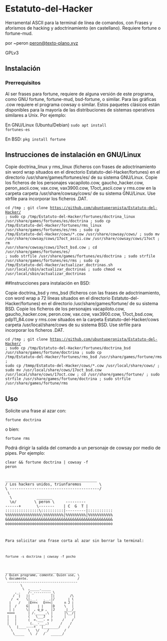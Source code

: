 # Estatuto-del-Hacker

Herramental ASCII para la terminal de línea de comandos, con Frases y aforismos de hacking y adoctrinamiento (en castellano). Requiere fortune o fortune-mud.

por ~peron <peron@texto-plano.xyz>

GPLv3

## Instalación

### Prerrequisitos
Al ser frases para fortune, requiere de alguna versión de este programa, como GNU fortune, fortune-mud, bsd-fortune, o similar. Para las gráficas .cow requiere el programa cowsay o similar. Estos paquetes clásicos están disponibles para la mayoría de las distribuciones de sistemas operativos similares a Unix. Por ejemplo:

En GNU/Linux (Ubuntu/Debian)
<code bash>sudo apt install fortunes-es</code>

En BSD:
<code bash>pkg install fortune</code>

## Instrucciones de instalación en GNU/Linux

Copie doctrina_linux y rms_linux (ficheros con frases de adoctrinamiento sin word wrap situados en el directorio Estatuto-del-Hacker/fortunes) en el directorio <file>/usr/share/games/fortunes/es/</file> de su sistema GNU/Linux. 
Copie los ficheros de los personajes <file>vacapiloto.cow</file>, <file>gaucho_hacker.cow</file>, <file>peron_ascii.cow</file>, <file>vax.cow</file>, <file>vax3900.cow</file>, <file>17oct_ascii.cow</file> y <file>rms.cow</file> en la carpeta carpeta <file>/usr/share/cowsay/cows/</file> de su sistema GNU/Linux. 
Use strfile para incorporar los ficheros .DAT. 

<code bash>cd /tmp ;
git clone https://github.com/ubuntuperonista/Estatuto-del-Hacker/ ;
sudo cp /tmp/Estatuto-del-Hacker/fortunes/doctrina_linux /usr/share/games/fortunes/es/doctrina ;
sudo cp /tmp/Estatuto-del-Hacker/fortunes/rms_linux /usr/share/games/fortunes/es/rms ;
sudo cp /tmp/Estatuto-del-Hacker/cows/*.cow /usr/share/cowsay/cows/ ;
sudo mv /usr/share/cowsay/cows/17oct_ascii.cow /usr/share/cowsay/cows/17oct ;
rm /usr/share/cowsay/cows/17oct_bsd.cow ;
cd /usr/share/games/fortunes/es/ ;
sudo strfile /usr/share/games/fortunes/es/doctrina ;
sudo strfile /usr/share/games/fortunes/es/rms ;
sudo cp /tmp/Estatuto-del-Hacker/actualizar_doctrinas.sh /usr/local/sbin/actualizar_doctrinas ;
sudo chmod +x /usr/local/sbin/actualizar_doctrinas
</code>

##Instrucciones para instalación en BSD:

Copie <file>doctrina_bsd</file> y <file>rms_bsd</file> (ficheros con las frases de adoctrinamiento, con word wrap a 72 líneas situados en el directorio <file>Estatuto-del-Hacker/fortunes</file>) en el directorio <file>/usr/share/games/fortune/</file> de su sistema BSD.
Copie los ficheros de los personajes <file>vacapiloto.cow</file>, <file>gaucho_hacker.cow</file>, <file>peron.cow</file>, <file>vax.cow</file>, <file>vax3900.cow</file>, <file>17oct_bsd.cow</file>, <file>pdp11_84.cow</file> y <file>rms.cow</file> situados en la carpeta <file>Estatuto-del-Hacker/cows</file> carpeta <file>/usr/local/share/cows</file> de su sistema BSD.
Use strfile para incorporar los ficheros .DAT.

<code bash>cd /tmp ;
git clone https://github.com/ubuntuperonista/Estatuto-del-Hacker/ ;
sudo cp /tmp/Estatuto-del-Hacker/fortunes/doctrina_bsd /usr/share/games/fortune/doctrina ;
sudo cp /tmp/Estatuto-del-Hacker/fortunes/rms_bsd /usr/share/games/fortune/rms ;
sudo cp /tmmp/Estatuto-del-Hacker/cows/*.cow /usr/local/share/cows/ ;
sudo mv /usr/local/share/cows/17oct_bsd.cow /usr/local/share/cows/17oct.cow ;
cd /usr/share/games/fortune/ ;
sudo strfile /usr/share/games/fortune/doctrina ;
sudo strfile /usr/share/games/fortune/rms</code>
  
## Uso

Solicite una frase al azar con:

<code bash>fortune doctrina</code>

o bien:

<code bash>fortune rms</code>

Podrá dirigir la salida del comando a un personaje de cowsay por medio de pipes. 
Por ejemplo:

<code bash>clear && fortune doctrina | cowsay -f peron</code>

<code>
_________________________________________
/ Los hackers unidos, triunfaremos        \
\ ----------------------------------------/
 \
  \           _______
  \o/        \ peron \     ---------
------+       \-------    | C  G  T |
:::::::::::::::\::::::::::|---------|:::::::::::
%%%%%%%%%%%%%%%%\%%%%%%%%%|%%%%%%%%%|%%%%%%%%%%%
&&&&&&&&&&&&&&&&&&&&&&&&&&&&&&&&&&&&&&&&&&&&&&&&
oooooooooooooooooooooooooooooooooooooooooooooooo
    <o/ ~   \o\  ~o|  o/    o  _____   _o
     |  +o   |    |   |     |\|chori|   |\
    /\  /z   /\   /\  /\   /\  o   o    /\</code>

Para solicitar una frase corta al azar sin borrar la terminal:

<code bash>fortune -s doctrina | cowsay -f pocho</code>

<code>
_____________________________________
/ Quien programe, comente. Quien use, \
\ documente.                          /
 -------------------------------------
        \
         \  ,_____._____
     ,_.    /-_---------_\
    /  |   ||           ||        /\
   /  <    \|.__.   .__.|/       | l
  |    /    |E==<   E==<|      n J |
  |  /     G|    | |    |D     \   |
  | |      \|  , q_p ,  |J     _|__/_
 ====       | /._____.\ |      |\__/|
 |   |      (   \___J   )      |    |
 |   |      (  =.___- = )     /    /
 |   |       (.__-___,)      /    /
  \   |____----+   |________/    /
   \        \   \/   _/        /
    \_____   \  /   /   ______/</code>
